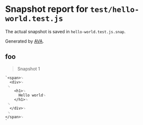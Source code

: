 # Snapshot report for `test/hello-world.test.js`

The actual snapshot is saved in `hello-world.test.js.snap`.

Generated by [AVA](https://ava.li).

## foo

> Snapshot 1

    `<span>␊
      <div>␊
     ␊
        <h1>␊
          Hello world␊
        </h1>␊
     ␊
      </div>␊
     ␊
    </span>␊
    `
